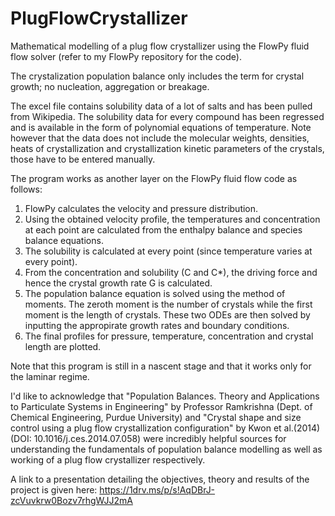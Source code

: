# PlugFlowCrystallizer
Mathematical modelling of a plug flow crystallizer using the FlowPy fluid flow solver (refer to my FlowPy repository for the code).

The crystalization population balance only includes the term for crystal growth; no nucleation, aggregation or breakage. 

The excel file contains solubility data of a lot of salts and has been pulled from Wikipedia. The solubility data for every compound 
has been regressed and is available in the form of polynomial equations of temperature. Note however that the data does not include the
molecular weights, densities, heats of crystallization and crystallization kinetic parameters of the crystals, those have to be entered 
manually.

The program works as another layer on the FlowPy fluid flow code as follows:

1. FlowPy calculates the velocity and pressure distribution. 
2. Using the obtained velocity profile, the temperatures and concentration at each point are calculated from the enthalpy balance and species balance equations.
3. The solubility is calculated at every point (since temperature varies at every point).
4. From the concentration and solubility (C and C*), the driving force and hence the crystal growth rate G is calculated.
5. The population balance equation is solved using the method of moments. The zeroth moment is the number of crystals while the first moment is the length of crystals. These two ODEs are then solved by inputting the appropirate growth rates and boundary conditions. 
6. The final profiles for pressure, temperature, concentration and crystal length are plotted.

Note that this program is still in a nascent stage and that it works only for the laminar regime.

I'd like to acknowledge that "Population Balances. Theory and Applications to Particulate Systems in Engineering" by Professor Ramkrishna (Dept. of Chemical Engineering, Purdue University) and "Crystal shape and size control using a plug flow crystallization configuration" by Kwon et al.(2014) (DOI: 10.1016/j.ces.2014.07.058) were incredibly helpful sources for understanding the fundamentals of population balance modelling as well as working of a plug flow crystallizer respectively. 

A link to a presentation detailing the objectives, theory and results of the project is given here:
https://1drv.ms/p/s!AqDBrJ-zcVuvkrw0Bozv7rhgWJJ2mA
